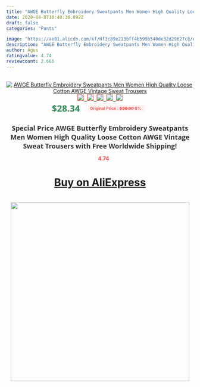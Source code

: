 ```yaml
---
title: "AWGE Butterfly Embroidery Sweatpants Men Women High Quality Loose Cotton AWGE Vintage Sweat Trousers"
date: 2020-08-8T10:40:36.892Z
draft: false
categories: "Pants"

image: "https://ae01.alicdn.com/kf/Hf3c89e213bff4b599b540de32d29627c8/AWGE-Butterfly-Embroidery-Sweatpants-Men-Women-High-Quality-Loose-Cotton-AWGE-Vintage-Sweat-Trousers.jpg"
description: "AWGE Butterfly Embroidery Sweatpants Men Women High Quality Loose Cotton AWGE Vintage Sweat Trousers"
author: Agus
ratingvalue: 4.74
reviewcount: 2.666
---
```

<br>
<div style="text-align: center;">
<a href="https://s.click.aliexpress.com/e/_ANYNyv" target="_blank" rel="nofollow noopener noreferrer"><img alt="AWGE Butterfly Embroidery Sweatpants Men Women High Quality Loose Cotton AWGE Vintage Sweat Trousers" class="magnifier-image" src="https://ae01.alicdn.com/kf/Hf3c89e213bff4b599b540de32d29627c8/AWGE-Butterfly-Embroidery-Sweatpants-Men-Women-High-Quality-Loose-Cotton-AWGE-Vintage-Sweat-Trousers.jpg_640x640.jpg">
<br>
<img style="border:1px solid salmon" src="https://ae01.alicdn.com/kf/Hf3c89e213bff4b599b540de32d29627c8/AWGE-Butterfly-Embroidery-Sweatpants-Men-Women-High-Quality-Loose-Cotton-AWGE-Vintage-Sweat-Trousers.jpg_120x120.jpg">&nbsp;&nbsp;<img style="border:1px solid salmon" src="https://ae01.alicdn.com/kf/H1e001dd36a9349b8bd1090dab85ee256U/AWGE-Butterfly-Embroidery-Sweatpants-Men-Women-High-Quality-Loose-Cotton-AWGE-Vintage-Sweat-Trousers.jpg_120x120.jpg">&nbsp;&nbsp;<img style="border:1px solid salmon" src="https://ae01.alicdn.com/kf/H99bbb6b113064a2cad179cf4e4a58509F/AWGE-Butterfly-Embroidery-Sweatpants-Men-Women-High-Quality-Loose-Cotton-AWGE-Vintage-Sweat-Trousers.jpg_120x120.jpg">&nbsp;&nbsp;<img style="border:1px solid salmon" src="https://ae01.alicdn.com/kf/Ha7dc3d26950a4b95a87723436aba26f2l/AWGE-Butterfly-Embroidery-Sweatpants-Men-Women-High-Quality-Loose-Cotton-AWGE-Vintage-Sweat-Trousers.jpg_120x120.jpg">&nbsp;&nbsp;<img style="border:1px solid salmon" src="https://ae01.alicdn.com/kf/H646aa24b7aff446590167fd2d605f475L/AWGE-Butterfly-Embroidery-Sweatpants-Men-Women-High-Quality-Loose-Cotton-AWGE-Vintage-Sweat-Trousers.jpg_120x120.jpg"></a></div><br0>
<div style="text-align: center;"><span style="background-color: white; border: 0px; box-sizing: border-box; color: seagreen; display: inline-block; font-family: &quot;open sans&quot; , &quot;arial&quot; , &quot;helvetica&quot; , sans-serif , &quot;heiti&quot;; font-size: 24px; font-stretch: inherit; font-weight: 700; line-height: inherit; margin: 0px 10px 0px 0px; padding: 0px; vertical-align: middle;">$28.34 </span>
<span style="background: rgb(255 , 241 , 241); border-radius: 3px; border: 0px; box-sizing: border-box; color: #ff4747; display: inline-block; font-family: inherit; font-size: 12px; font-stretch: inherit; font-style: inherit; font-variant: inherit; font-weight: 600; line-height: inherit; margin: 0px; padding: 2px 5px; transform: scale(0.9); vertical-align: middle;">Original Price : <b style="text-decoration: line-through;">$30.80 </b> 8%&nbsp;&nbsp;</span></div>
<h1 style="color: #333333; display: inline-block; font-family: &quot;open sans&quot; , &quot;arial&quot; , &quot;helvetica&quot; , sans-serif , &quot;heiti&quot;; font-size: 18px; font-stretch: inherit; font-weight: 700; text-align: center;">Special Price AWGE Butterfly Embroidery Sweatpants Men Women High Quality Loose Cotton AWGE Vintage Sweat Trousers with Free Worldwide Shipping!</h1>
<div style="color: #ff4747; text-align: center;">
<img src="https://4.bp.blogspot.com/-M0ZcTcb-5uY/XleCXlxnR4I/AAAAAAAAAEc/OrjgMkXV1oMQFaCRZj5HQwOCBcu3w1FegCPcBGAYYCw/s1600/star.png" style="height: 15px;">&nbsp;<b>4.74</b></div>
<div class="button_cont" align="center"><a class="buynow_a" href="https://s.click.aliexpress.com/e/_ANYNyv" target="_blank" rel="nofollow noopener noreferrer"><H1>Buy on AliExpress</H1></a></div><br>
<div class="separator" style="clear: both; text-align: center;">
<img src="https://lh3.googleusercontent.com/-pTy5HemUv9M/XlePHvY0dAI/AAAAAAAAAE4/0nX5iRUoIWY8eMW9Dpxeirr157OZliDIgCLcBGAsYHQ/s1600/badge.gif" width="480">
</div>
